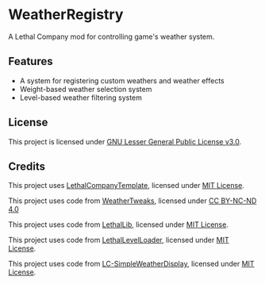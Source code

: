 # WeatherRegistry

A Lethal Company mod for controlling game's weather system.

## Features

- A system for registering custom weathers and weather effects
- Weight-based weather selection system
- Level-based weather filtering system

## License

This project is licensed under [GNU Lesser General Public License v3.0](https://github.com/AndreyMrovol/LethalWeatherRegistry/blob/main/LICENSE.md).

## Credits

This project uses [LethalCompanyTemplate](https://github.com/LethalCompany/LethalCompanyTemplate), licensed under [MIT License](https://github.com/LethalCompany/LethalCompanyTemplate/blob/main/LICENSE).

This project uses code from [WeatherTweaks](https://github.com/AndreyMrovol/LethalWeatherTweaks/tree/main), licensed under [CC BY-NC-ND 4.0](https://github.com/AndreyMrovol/LethalWeatherTweaks/blob/main/LICENSE.md)

This project uses code from [LethalLib](https://thunderstore.io/c/lethal-company/p/Evaisa/LethalLib/), licensed under [MIT License](https://github.com/EvaisaDev/LethalLib/blob/main/LICENSE).

This project uses code from [LethalLevelLoader](https://thunderstore.io/c/lethal-company/p/IAmBatby/LethalLevelLoader/), licensed under [MIT License](https://github.com/IAmBatby/LethalLevelLoader/blob/main/LICENSE).

This project uses code from [LC-SimpleWeatherDisplay](https://thunderstore.io/c/lethal-company/p/SylviBlossom/SimpleWeatherDisplay/), licensed under [MIT License](https://github.com/SylviBlossom/LC-SimpleWeatherDisplay/blob/main/LICENSE).
